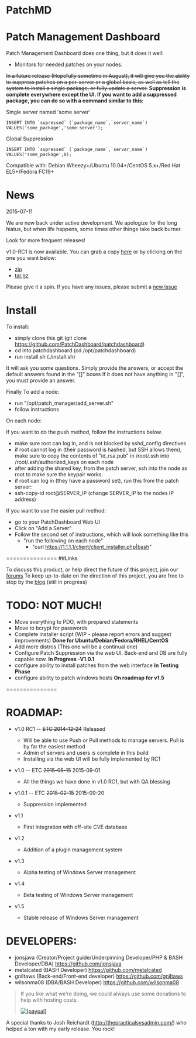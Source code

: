 PatchMD
==============

Patch Management Dashboard
===============
Patch Management Dashboard does one thing, but it does it well:
* Monitors for needed patches on your nodes.

~~In a future release (Hopefully sometime in August), it will give you the ability to suppress patches on
a per-server or a global basis, as well as tell the system to install a single package, or fully update a
server.~~ **Suppression is complete everywhere except the UI. If you want to add a suppressed package, you can do so with a command similar to this:**

Single server named 'some server'

```
INSERT INTO `supressed` (`package_name`,`server_name`) VALUES('some_package','some-server');
```

Global Suppression

```
INSERT INTO `supressed` (`package_name`,`server_name`) VALUES('some_package',0);
```

Compatible with: Debian Wheezy+/Ubuntu 10.04+/CentOS 5.x+/Red Hat EL5+/Fedora FC19+

News
===============
2015-07-11

We are now back under active development.  We apologize for the long hiatus, but when life
happens, some times other things take back burner.

Look for more frequent releases!


v1.0-RC1 is now available.  You can grab a copy [here](https://github.com/PatchDashboard/patchdashboard/releases/tag/v1.0-RC1) or by clicking on the one you want below:

* [zip](https://github.com/PatchDashboard/patchdashboard/archive/v1.0-RC1.zip)
* [tar.gz](https://github.com/PatchDashboard/patchdashboard/archive/v1.0-RC1.tar.gz)

Please give it a spin. If you have any issues, please submit a [new issue](https://github.com/PatchDashboard/patchdashboard/issues/new)


Install
===============

To install:

* simply clone this git (git clone https://github.com/PatchDashboard/patchdashboard)
* cd into patchdashboard (cd /opt/patchdashboard)
* run install.sh (./install.sh)

It will ask you some questions. Simply provide the answers, or accept the default answers found in the "[]" boxes
If it does not have anything in "[]", you must provide an answer.

Finally To add a node:
* run "/opt/patch_manager/add_server.sh"
 * follow instructions

On each node:

If you want to do the push method, follow the instructions below.
* make sure root can log in, and is not blocked by sshd_config directives
* if root cannot log in (their password is hashed, but SSH allows them), make sure to copy the contents of "id_rsa.pub" in /root/.ssh into /root/.ssh/authorized_keys on each node
 * after adding the shared key, from the patch server, ssh into the node as root to make sure the keypair works.
* if root can log in (they have a password set), run this from the patch server:
 * ssh-copy-id root@SERVER_IP (change SERVER_IP to the nodes IP address)

If you want to use the easier pull method:
* go to your PatchDashboard Web UI
* Click on "Add a Server"
* Follow the second set of instructions, which will look something like this
  * "run the following on each node"
    * "curl https://1.1.1.1/client/client_installer.php|bash"

===============
##Links

To discuss this product, or help direct the future of this project, join our [forums](http://community.patchdashboard.com)
To keep up-to-date on the direction of this project, you are free to stop by the [blog](http://patchdashboard.com) (still in progress)


TODO: NOT MUCH!
===============

* Move everything to PDO, with prepared statements
* Move to bcrypt for passwords
* Complete installer script (WIP - please report errors and suggest improvements) **Done for Ubuntu/Debian/Fedora/RHEL/CentOS**
* Add more distros (This one will be a continual one)
* Configure Patch Suppression via the web UI. Back-end and DB are fully capable now. **In Progress -V1.0.1**
* configure ability to install patches from the web interface **In Testing Phase**
* configure ability to patch windows hosts **On roadmap for v1.5**

===============

ROADMAP:
===============
* v1.0 RC1 -- ~~ETC 2014-12-24~~ Released
  * Will be able to use Push or Pull methods to manage servers.  Pull is by far the easiest method
  * Admin of servers and users is complete in this build
  * Installing via the web UI will be fully implemented by RC1

* v1.0 -- ETC ~~2015-05-15~~ 2015-09-01
  * All the things we have done in v1.0 RC1, but with QA blessing

* v1.0.1 -- ETC ~~2015-02-15~~ 2015-09-20
  * Suppression implemented

* v1.1 
  * First integration with off-site CVE database

* v1.2
  * Addition of a plugin management system

* v1.3
  * Alpha testing of Windows Server management

* v1.4
  * Beta testing of Windows Server management

* v1.5
  * Stable release of Windows Server management

DEVELOPERS:
===============
* jonsjava (Creator/Project guide/Underpinning Developer/PHP & BASH Developer/DBA) https://github.com/jonsjava
* metalcated (BASH Developer) https://github.com/metalcated
* gniltaws (Back-end/Front-end developer) https://github.com/gniltaws
* wilsonma08 (DBA/BASH Developer) https://github.com/wilsonma08

>If you like what we're doing, we could always use some donations to help with hosting costs.
>
> <a href="https://www.paypal.com/cgi-bin/webscr?cmd=_donations&business=KFELDM6WDEHLA&lc=US&item_name=PatchDashboard&item_number=GitHub%20PMDB&currency_code=USD&bn=PP%2dDonationsBF%3abtn_donate_LG%2egif%3aNonHosted"><img src="https://www.paypalobjects.com/en_US/i/btn/btn_donate_SM.gif" alt="[paypal]" /> </a>


A special thanks to Josh Reichardt (http://thepracticalsysadmin.com/) who helped a ton with my early release. You rock!
